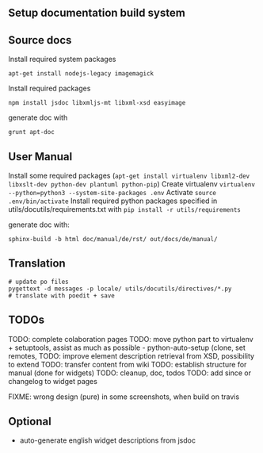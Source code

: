 Setup documentation build system
--------------------------------

Source docs
-----------
Install required system packages
```
apt-get install nodejs-legacy imagemagick 
```

Install required packages
```
npm install jsdoc libxmljs-mt libxml-xsd easyimage
```

generate doc with
```
grunt apt-doc
```

User Manual
-----------
Install some required packages (`apt-get install virtualenv libxml2-dev libxslt-dev python-dev plantuml python-pip`)
Create virtualenv `virtualenv --python=python3 --system-site-packages .env`
Activate `source .env/bin/activate`
Install required python packages specified in utils/docutils/requirements.txt with
`pip install -r utils/requirements`
 
generate doc with: 
```
sphinx-build -b html doc/manual/de/rst/ out/docs/de/manual/
```

Translation
-----------
```
# update po files
pygettext -d messages -p locale/ utils/docutils/directives/*.py
# translate with poedit + save
```

TODOs
-----

TODO: complete colaboration pages
TODO: move python part to virtualenv + setuptools, assist as much as possible
        - python-auto-setup (clone, set remotes, 
TODO: improve element description retrieval from XSD, possibility to extend
TODO: transfer content from wiki
TODO: establish structure for manual (done for widgets)
TODO: cleanup, doc, todos
TODO: add since or changelog to widget pages

FIXME: wrong design (pure) in some screenshots, when build on travis


Optional
--------

 * auto-generate english widget descriptions from jsdoc
